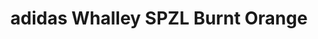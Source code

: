 ---
layout: post
title: "adidas Whalley SPZL Burnt Orange"
img: "https://stockx.imgix.net/adidas-Whalley-SPZL-Burnt-Orange.png?fit=fill&bg=FFFFFF&w=300&h=214&auto=format,compress&trim=color&q=90&dpr=2&updated_at=1551240285"
release: "Mar 8"
new: "False"
url: "adidas-whalley-spzl-burnt-orange"
sec0: "Similar Shoes"
name00: "Converse Chuck Taylor All-Star Hi Hello Kitty White" 
url00: "converse-chuck-taylor-all-star-hi-hello-kitty-white"
img00: "Converse-Chuck-Taylor-All-Star-Hi-Hello-Kitty-White.png"
name01: "Jordan 4 Retro Laser (GS)" 
url01: "jordan-4-retro-laser-gs"
img01: "Air-Jordan-4-Retro-Laser-GS.jpg"
name02: "Air Force 1 Lover XX Off White (W)" 
url02: "nike-air-force-1-lover-xx-off-white-w"
img02: "Nike-Air-Force-1-Lover-XX-Off-White-W.png"
name03: "Nike Zoom Huarache 2K4 Black Mamba Collection Fade to Black" 
url03: "nike-zoom-huarache-2k4-black-mamba-collection-fade-to-black"
img03: "Nike-Zoom-Huarache-2K4-Fade-To-Black.jpg"
name04: "adidas Stan Smith Primeknit Footwear White" 
url04: "adidas-stan-smith-primeknit-footwear-white"
img04: "Adidas-Stan-Smith-Primeknit-Triple%20White.jpg"

sec2: "Higher Tops"
name20: "Jordan XXX1 USA" 
url20: "jordan-xxx1-usa"
img20: "Air-Jordan-XXX1-USA.png"
name21: "Jordan 2 Retro Vashtie Kola Lavender (GS)" 
url21: "jordan-2-retro-vashtie-kola-lavender-gs"
img21: "Air-Jordan-2-Retro-Vashtie.jpg"
name22: "Jordan 5 Retro Stealth (GS)" 
url22: "jordan-5-retro-stealth-gs"
img22: "Air-Jordan-5-Retro-Stealth-Women.jpg"
name23: "LeBron 13 Low Olympic" 
url23: "lebron-13-low-olympic"
img23: "Nike-Lebron-13-Low-Olympic.jpg"
name24: "Air Foamposite One White Fruity Pebbles 2015 (GS)" 
url24: "foamposite-one-white-fruitty-pebbles-gs"
img24: "Foamposite-One-White-Fruitty-Pebbles-GS.png"

sec3: "Lower Tops"
name30: "adidas Stan Smith Primeknit Footwear White" 
url30: "adidas-stan-smith-primeknit-footwear-white"
img30: "Adidas-Stan-Smith-Primeknit-Triple%20White.jpg"
name31: "Vans Era Undercover White" 
url31: "vans-og-era-lx-undercover-white-black"
img31: "Vans-OG-Era-LX-Undercover-White-Black.png"
name32: "Puma Suede Pink Dolphin Blue" 
url32: "puma-suede-pink-dolphin-blue"
img32: "Puma-Suede-Pink-Dolphin-Blue.png"
name33: "Reebok Ventilator END Husky" 
url33: "reebok-ventilator-end-husky"
img33: "Reebok-Ventilator-END-Husky.jpg"
name34: "Air Force 1 Lover XX Off White (W)" 
url34: "nike-air-force-1-lover-xx-off-white-w"
img34: "Nike-Air-Force-1-Lover-XX-Off-White-W.png"

sec4: "More Red"
name40: "adidas ZX Flux Adv X Wings and Horns Off White" 
url40: "adidas-zx-flux-adv-x-wings-and-horns-off-white"
img40: "Adidas-ZX-Flux-Adv-X-Wings-and-Horns-Off-White.png"
name41: "Air Tech Challenge III Wimbeldon Gold" 
url41: "air-tech-challenge-iii-wimbeldon-gold"
img41: "Nike-Air-Tech-Challenge-III-Wimbeldon-Gold.jpg"
name42: "Palace Pro White Red Gold" 
url42: "palace-pro-white-red-gold"
img42: "Adidas-Palace-Pro-White-Red-Gold.jpg"
name43: "ASICS Gel-Lyte III Millionaires Row Red" 
url43: "asics-gel-lyte-iii-millionaires-row-red"
img43: "Asics-Gel-Lyte-III-Millionaires-Row-Red.jpg"
name44: "Puma Suede White Staple Pigeon" 
url44: "puma-suede-staple-piegon-white"
img44: "Puma-Suede-Staple-Piegon-White.png"

sec5: "More Blue"
name50: "Puma Suede Pink Dolphin Blue" 
url50: "puma-suede-pink-dolphin-blue"
img50: "Puma-Suede-Pink-Dolphin-Blue.png"
name51: "Jordan 14 Retro Low Pacific Blue" 
url51: "jordan-14-retro-low-pacific-blue"
img51: "Air-Jordan-14-Retro-Low-Pacific-Blue-2006.jpg"
name52: "adidas Alphaedge 4D White" 
url52: "adidas-alphaedge-4d-white"
img52: "adidas-Alphaedge-4D-White-Product.jpg"
name53: "Sandalboyz Slides Saint Honore Royal" 
url53: "sandalboyz-slides-saint-honore-royal"
img53: "Sandalboyz-Slides-Saint-Honore-Royal.png"
name54: "adidas Ultra Boost Uncaged Triple White (2016)" 
url54: "adidas-ultra-boost-uncaged-triple-white"
img54: "Adidas-Ultra-Boost-Uncaged-Triple-White-2016.jpg"

sec1: "Matching Streetwear"
name10: "Supreme Independent Nylon Anorak Black" 
url10: "supreme-independent-nylon-anorak-black"
img10: "products/streetwear/Supreme-Independent-Nylon-Anorak-Black.jpg"
name11: "Supreme Illegal Business Hooded Sweatshirt Black" 
url11: "supreme-illegal-business-hooded-sweatshirt-black"
img11: "products/streetwear/Supreme-Illegal-Business-Hooded-Sweatshirt-Black.jpg"
name12: "Kith Classic Logo Crewneck Triple Black" 
url12: "kith-classic-logo-crewneck-triple-black"
img12: "products/streetwear/Kith-Classic-Logo-Crewneck-Black.jpg"
name13: "Supreme Nylon Plaid Pullover Red" 
url13: "supreme-nylon-plaid-pullover-red"
img13: "products/streetwear/Supreme-Nylon-Plaid-Pullover-Red-1.jpg"
name14: "Supreme Faux Fur Repeater Bomber Brown" 
url14: "supreme-faux-fur-repeater-bomber-brown"
img14: "products/streetwear/Supreme-Faux-Fur-Repeater-Bomber-Brown.jpg"

---